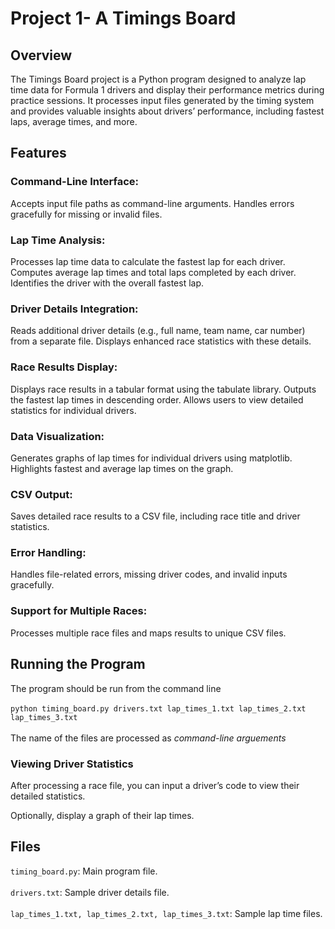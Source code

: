 <h1><b>Project 1- A Timings Board</b></h1>

<h2>Overview</h2>

The Timings Board project is a Python program designed to analyze lap time data for Formula 1 drivers and display their performance metrics during practice sessions. It processes input files generated by the timing system and provides valuable insights about drivers’ performance, including fastest laps, average times, and more.

<h2>Features</h2>

<h3>Command-Line Interface:</h3>
Accepts input file paths as command-line arguments.
Handles errors gracefully for missing or invalid files.

<h3>Lap Time Analysis:</h3>
Processes lap time data to calculate the fastest lap for each driver.
Computes average lap times and total laps completed by each driver.
Identifies the driver with the overall fastest lap.

<h3>Driver Details Integration:</h3>
Reads additional driver details (e.g., full name, team name, car number) from a separate file.
Displays enhanced race statistics with these details.

<h3>Race Results Display:</h3>
Displays race results in a tabular format using the tabulate library.
Outputs the fastest lap times in descending order.
Allows users to view detailed statistics for individual drivers.

<h3>Data Visualization:</h3>
Generates graphs of lap times for individual drivers using matplotlib.
Highlights fastest and average lap times on the graph.

<h3>CSV Output:</h3>
Saves detailed race results to a CSV file, including race title and driver statistics.

<h3>Error Handling:</h3>
Handles file-related errors, missing driver codes, and invalid inputs gracefully.

<h3>Support for Multiple Races:</h3>
Processes multiple race files and maps results to unique CSV files.

<h2>Running the Program</h2>
The program should be run from the command line<br><br>
<code>python timing_board.py drivers.txt lap_times_1.txt lap_times_2.txt lap_times_3.txt</code><br></br>
The name of the files are processed as <i>command-line arguements</i>

<h3>Viewing Driver Statistics</h3>
After processing a race file, you can input a driver’s code to view their detailed statistics.

Optionally, display a graph of their lap times.

<h2>Files</h2>
<code>timing_board.py</code>: Main program file.<br><br>
<code>drivers.txt</code>: Sample driver details file.<br><br>
<code>lap_times_1.txt, lap_times_2.txt, lap_times_3.txt</code>: Sample lap time files.
